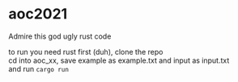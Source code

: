 # aoc2021

Admire this god ugly rust code

to run you need rust first (duh), clone the repo  
cd into aoc_xx, save example as example.txt and input as input.txt  
and run `cargo run`  

